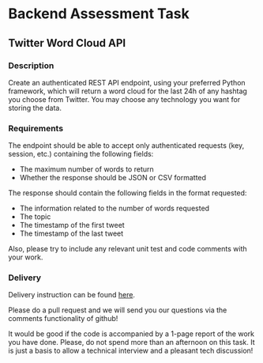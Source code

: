# Backend Assessment Task


## Twitter Word Cloud API

### Description
Create an authenticated REST API endpoint, using your preferred Python framework, which will return a word cloud for the last 24h of any hashtag you choose from Twitter. You may choose any technology you want for storing the data.

### Requirements
The endpoint should be able to accept only authenticated requests (key, session, etc.) containing the following fields:
- The maximum number of words to return
- Whether the response should be JSON or CSV formatted

The response should contain the following fields in the format requested:
- The information related to the number of words requested
- The topic
- The timestamp of the first tweet
- The timestamp of the last tweet

Also, please try to include any relevant unit test and code comments with your work.

### Delivery
Delivery instruction can be found [here](README.md).

Please do a pull request and we will send you our questions via the comments functionality of github!

It would be good if the code is accompanied by a 1-page report of the work you have done.
Please, do not spend more than an afternoon on this task. It is just a basis to allow a technical interview and a pleasant tech discussion! 

